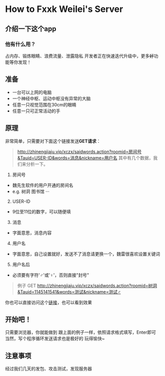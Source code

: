# How to Fxxk Weilei's Server

## 介绍一下这个app

### 他有什么用？
占内存、锻炼眼睛、浪费流量、泄露隐私
开发者正在快速迭代升级中，更多~~好~~功能等你发现！

## 准备
- 一台可以上网的电脑
- 一个神经中枢、运动中枢没有异常的大脑
- 任意一只视觉范围在30cm的眼睛
- 任意一只可正常活动的手

## 原理
非常简单，只需要对下面这个链接发送**GET请求**：
> http://zhinengjiaju.vip/xczx/saidwords.action?roomid=房间号&Tauid=USER-ID&words=消息&nickname=用户名
其中有几个数据，我们来分析一下。
1. 房间号
  - 魏先生软件的用户开通的房间名
  - e.g. 树洞 图书馆 ···
2. USER-ID
  - 9位至11位的数字，可以随便填
3. 消息
  - 字面意思，消息内容
4. 用户名
  - 字面意思，自己设置就好，发送不了消息请更换一个，魏雷很喜欢设置关键词
5. 用户名后
  - 必须要有字符'♂'或'♀'，否则直接"封号"
> 例子 GET http://zhinengjiaju.vip/xczx/saidwords.action?roomid=树洞&Tauid=1145141541&words=测试&nickname=测试♂

你也可以直接访问这个[链接](http://zhinengjiaju.vip/xczx/saidwords.action?roomid=树洞&Tauid=1145141541&words=测试&nickname=测试♂)，也可以看到效果

## 开始吧！
只需要浏览器，你就能做到
跟上面的例子一样，依照请求格式填写，Enter即可
当然，写个程序循环发送请求也是极好的
玩得愉快~

## 注意事项
经过我们几天的发包、攻击测试，发现服务器